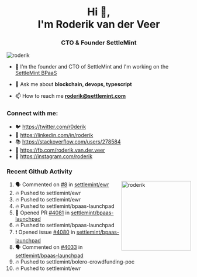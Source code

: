 <h1 align="center">Hi 👋,<br/> I'm Roderik van der Veer</h1>
<h3 align="center">CTO & Founder SettleMint</h3>

<p align="left"> <img src="https://komarev.com/ghpvc/?username=roderik" alt="roderik" /> </p>

- 🔭 I’m the founder and CTO of SettleMint and I'm working on the [SettleMint BPaaS](https://settlemint.com)

- 💬 Ask me about **blockchain, devops, typescript**

- 📫 How to reach me **roderik@settlemint.com**



### Connect with me:

- 🐦 https://twitter.com/r0derik
- 🏢 https://linkedin.com/in/roderik
- 📚 https://stackoverflow.com/users/278584
- 🙊 https://fb.com/roderik.van.der.veer
- 📸 https://instagram.com/roderik

### Recent Github Activity
<img src="https://github-readme-stats.vercel.app/api?username=roderik&show_icons=true&count_private=true" alt="roderik" align="right" height="190" />

<!--START_SECTION:activity-->
1. 🗣 Commented on [#8](https://github.com/settlemint/ewr/issues/8) in [settlemint/ewr](https://github.com/settlemint/ewr)
2. 🔥 Pushed to settlemint/ewr
3. 🔥 Pushed to settlemint/ewr
4. 🔥 Pushed to settlemint/bpaas-launchpad
5. 💪 Opened PR [#4081](https://github.com/settlemint/bpaas-launchpad/pull/4081) in [settlemint/bpaas-launchpad](https://github.com/settlemint/bpaas-launchpad)
6. 🔥 Pushed to settlemint/bpaas-launchpad
7. ❗️ Opened issue [#4080](https://github.com/settlemint/bpaas-launchpad/issues/4080) in [settlemint/bpaas-launchpad](https://github.com/settlemint/bpaas-launchpad)
8. 🗣 Commented on [#4033](https://github.com/settlemint/bpaas-launchpad/issues/4033) in [settlemint/bpaas-launchpad](https://github.com/settlemint/bpaas-launchpad)
9. 🔥 Pushed to settlemint/bolero-crowdfunding-poc
10. 🔥 Pushed to settlemint/ewr
<!--END_SECTION:activity-->